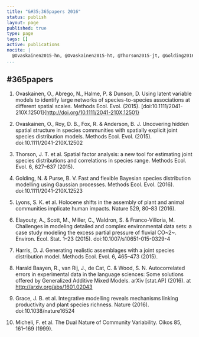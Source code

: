 ```yaml
---
title: "&#35;365papers 2016"
status: publish
layout: page
published: true
type: page
tags: []
active: publications
nocite: |
  @Ovaskainen2015-hn, @Ovaskainen2015-ht, @Thorson2015-jt, @Golding2016-bb, @Lyons2016-sl, @Elayouty2015-pp, @Harris2015-rt, @Harald_Baayen2016-ew, @Grace2016-fh
...
```


## &#35;365papers

1. Ovaskainen, O., Abrego, N., Halme, P. & Dunson, D. Using latent variable models to identify large networks of species-to-species associations at different spatial scales. Methods Ecol. Evol. (2015). [doi:10.1111/2041-210X.12501]{http://doi.org/10.1111/2041-210X.12501}

2. Ovaskainen, O., Roy, D. B., Fox, R. & Anderson, B. J. Uncovering hidden spatial structure in species communities with spatially explicit joint species distribution models. Methods Ecol. Evol. (2015). doi:10.1111/2041-210X.12502

3. Thorson, J. T. et al. Spatial factor analysis: a new tool for estimating joint species distributions and correlations in species range. Methods Ecol. Evol. 6, 627–637 (2015).

4. Golding, N. & Purse, B. V. Fast and flexible Bayesian species distribution modelling using Gaussian processes. Methods Ecol. Evol. (2016). doi:10.1111/2041-210X.12523

5. Lyons, S. K. et al. Holocene shifts in the assembly of plant and animal communities implicate human impacts. Nature 529, 80–83 (2016).

6. Elayouty, A., Scott, M., Miller, C., Waldron, S. & Franco-Villoria, M. Challenges in modeling detailed and complex environmental data sets: a case study modeling the excess partial pressure of fluvial CO~2~. Environ. Ecol. Stat. 1–23 (2015). doi:10.1007/s10651-015-0329-4

7. Harris, D. J. Generating realistic assemblages with a joint species distribution model. Methods Ecol. Evol. 6, 465–473 (2015).

8. Harald Baayen, R., van Rij, J., de Cat, C. & Wood, S. N. Autocorrelated errors in experimental data in the language sciences: Some solutions offered by Generalized Additive Mixed Models. arXiv [stat.AP] (2016). at <http://arxiv.org/abs/1601.02043>

9. Grace, J. B. et al. Integrative modelling reveals mechanisms linking productivity and plant species richness. Nature (2016). doi:10.1038/nature16524

10. Micheli, F. et al. The Dual Nature of Community Variability. Oikos 85, 161–169 (1999).
